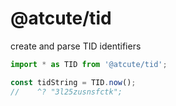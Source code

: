 # @atcute/tid

create and parse TID identifiers

```ts
import * as TID from '@atcute/tid';

const tidString = TID.now();
//    ^? "3l25zusnsfctk";
```
